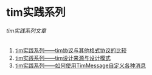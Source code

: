 # tim实践系列
###### tim实践系列文章
1. [tim实践系列——tim协议与其他格式协议的比较](https://github.com/donnie4w/Tim-Practical-Article/blob/main/tim%E5%AE%9E%E8%B7%B5%E7%B3%BB%E5%88%97%E2%80%94%E2%80%94tim%E5%8D%8F%E8%AE%AE%E4%B8%8E%E5%85%B6%E4%BB%96%E6%A0%BC%E5%BC%8F%E5%8D%8F%E8%AE%AE%E7%9A%84%E6%AF%94%E8%BE%83.md "tim实践系列——tim协议与其他格式协议的比较")
2. [tim实践系列——tim设计来源与设计模式](https://github.com/donnie4w/Tim-Practical-Article/blob/main/tim%E5%AE%9E%E8%B7%B5%E7%B3%BB%E5%88%97%E2%80%94%E2%80%94tim%E8%AE%BE%E8%AE%A1%E6%9D%A5%E6%BA%90%E4%B8%8E%E8%AE%BE%E8%AE%A1%E6%A8%A1%E5%BC%8F.md "tim实践系列——tim设计来源与设计模式")
3. [tim实践系列——如何使用TimMessage自定义各种消息](https://github.com/donnie4w/Tim-Practical-Article/blob/main/tim%E5%AE%9E%E8%B7%B5%E7%B3%BB%E5%88%97%E2%80%94%E2%80%94%E5%A6%82%E4%BD%95%E4%BD%BF%E7%94%A8TimMessage%E8%87%AA%E5%AE%9A%E4%B9%89%E5%90%84%E7%A7%8D%E6%B6%88%E6%81%AF.md "tim实践系列——如何使用TimMessage自定义各种消息")
